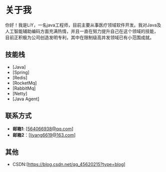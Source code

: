 # 关于我

你好！我是LiY，一名java工程师，目前主要从事医疗领域软件开发。我对Java及人工智能辅助编码方面充满热情，并且一直在努力提升自己在这个领域的技能， 目前正积极为公司创造发明专利，其中在限制级高并发领域已有小范围成就。

## 技能栈

- [Java]
- [Spring]
- [Redis]
- [RocketMq]
- [RabbitMq]
- [Netty]
- [Java Agent]

## 联系方式

- **邮箱1**: [564066938@qq.com]
- **邮箱2**：[liyang6619@163.com]

## 其他

- CSDN:[https://blog.csdn.net/qq_45620215?type=blog]



